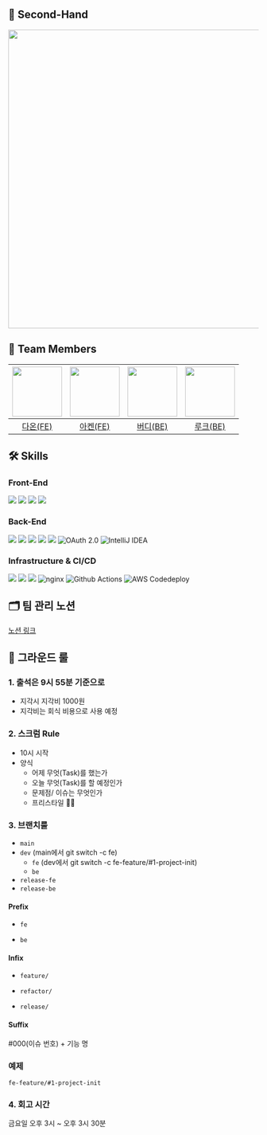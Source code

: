 ## 🥕 Second-Hand
 <img src="https://github.com/second-hand-team06/second-hand/assets/115435784/adcf994c-cd7a-4e40-a9f0-b61fc6dc433d" width="600px" />

## 👥 Team Members

 | <img src="https://github.com/second-hand-team06/second-hand/assets/115215178/61eef2ff-612f-4bf7-8b7a-eb18cc01da71" width="100px" /> | <img src="https://github.com/second-hand-team06/second-hand/assets/115215178/d658882c-ca90-49b7-b921-8d95a139f325" width="100px" /> | <img src="https://github.com/second-hand-team06/second-hand/assets/115215178/b77dcc42-989e-464f-bcc5-80bd62da2f07" width="100px" /> | <img src="https://github.com/second-hand-team06/second-hand/assets/115215178/3eba9049-9627-499b-a538-c9db0a818f02" width="100px" /> |
| :---: | :---: | :---: | :---: |
| [다온(FE)](https://github.com/saseungg) | [아켄(FE)](https://github.com/yousooa) | [버디(BE)](https://github.com/birdieHyun) | [루크(BE)](https://github.com/acceptor-gyu) |

          
## 🛠 Skills

### Front-End
<img src="https://img.shields.io/badge/Typescript-3178C6?style=flat&logo=TypeScript&logoColor=white"/> <img src="https://img.shields.io/badge/React-61DAFB?style=flat&logo=React&logoColor=white"/> <img src="https://img.shields.io/badge/Styled Components-DB7093?style=flat&logo=styled-components&logoColor=white"/> <img src="https://img.shields.io/badge/-Storybook-FF4785?style=flat&logo=Storybook&logoColor=white"/>

### Back-End

<img src="https://img.shields.io/badge/Java-007396?style=flat&logo=java&logoColor=white"/> <img src="https://img.shields.io/badge/Gradle-02303A?style=flat&logo=Gradle&logoColor=white"/> <img src="https://img.shields.io/badge/SpringBoot-6DB33F?style=flat&logo=SpringBoot&logoColor=white"/> <img src="https://img.shields.io/badge/Spring%20Data%20JPA-03EF62?style=flat"/> <img src="https://img.shields.io/badge/MySQL-4479A1?style=flat&logo=MySQL&logoColor=white"/> ![OAuth 2.0](https://img.shields.io/badge/OAuth-EB5424?style=flat) ![IntelliJ IDEA](https://img.shields.io/badge/-IntelliJ%20IDEA-FF3850?style=flat&logo=IntelliJ%20IDEA&logoColor=white)

### Infrastructure & CI/CD

<img src="https://img.shields.io/badge/AWS%20EC2-FA7343?style=flat&logo=amazonec2&logoColor=white"/> <img src="https://img.shields.io/badge/AWS%20RDS-red?style=flat&logo=amazonrds&logoColor=white"/> <img src="https://img.shields.io/badge/AWS%20S3-569A31?style=flat&logo=amazons3&logoColor=white"/> 
![nginx](https://img.shields.io/badge/nginx-009639?style=flat&logo=nginx&logoColor=white)
![Github Actions](https://img.shields.io/badge/Github%20Actions-2088FF?style=flat&logo=GithubActions&logoColor=white)
![AWS Codedeploy](https://img.shields.io/badge/AWS%20Codedeploy-yellowgreen?style=flat)


## 🗂️ 팀 관리 노션
[노션 링크](https://yielding-effect-d6a.notion.site/Second-Hand-team06-2ffd62e597074a5a89781298be87713a?pvs=4)

## 📜 그라운드 룰

### 1. 출석은 9시 55분 기준으로

- 지각시 지각비 1000원
- 지각비는 회식 비용으로 사용 예정

### 2.  스크럼 Rule

- 10시 시작
- 양식
    - 어제 무엇(Task)를 했는가
    - 오늘 무엇(Task)를 할 예정인가
    - 문제점/ 이슈는 무엇인가
    - 프리스타일 🙅‍♂️

### 3. 브랜치룰

- `main`
- `dev` (main에서 git switch -c fe)
    - `fe` (dev에서 git switch -c fe-feature/#1-project-init)
    - `be`
- `release-fe`
- `release-be`


#### Prefix

- `fe`

- `be`

#### Infix

- `feature/`

- `refactor/`

- `release/`

#### Suffix

#000(이슈 번호) + 기능 명

### 예제

`fe-feature/#1-project-init`


### 4. 회고 시간

금요일 오후 3시 ~ 오후 3시 30분
